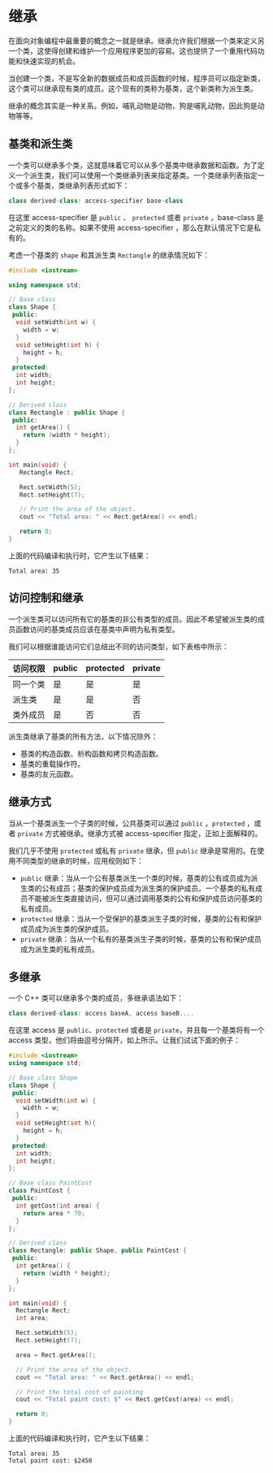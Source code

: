 # 继承

在面向对象编程中最重要的概念之一就是继承。继承允许我们根据一个类来定义另一个类，这使得创建和维护一个应用程序更加的容易。这也提供了一个重用代码功能和快速实现的机会。

当创建一个类，不是写全新的数据成员和成员函数的时候，程序员可以指定新类，这个类可以继承现有类的成员。这个现有的类称为基类，这个新类称为派生类。

继承的概念其实是一种关系。例如，哺乳动物是动物，狗是哺乳动物，因此狗是动物等等。

## 基类和派生类

一个类可以继承多个类，这就意味着它可以从多个基类中继承数据和函数。为了定义一个派生类，我们可以使用一个类继承列表来指定基类。一个类继承列表指定一个或多个基类，类继承列表形式如下：

```c++
class derived-class: access-specifier base-class
```

在这里 access-specifier 是 `public` 、 `protected` 或者 `private` ，base-class 是之前定义的类的名称。如果不使用 access-specifier ，那么在默认情况下它是私有的。

考虑一个基类的 `shape` 和其派生类 `Rectangle` 的继承情况如下：

```c++
#include <iostream>

using namespace std;

// Base class
class Shape {
 public:
  void setWidth(int w) {
    width = w;
  }
  void setHeight(int h) {
    height = h;
  }
 protected:
  int width;
  int height;
};

// Derived class
class Rectangle : public Shape {
 public:
  int getArea() {
    return (width * height);
  }
};

int main(void) {
   Rectangle Rect;

   Rect.setWidth(5);
   Rect.setHeight(7);

   // Print the area of the object.
   cout << "Total area: " << Rect.getArea() << endl;

   return 0;
}
```

上面的代码编译和执行时，它产生以下结果：

```
Total area: 35
```

## 访问控制和继承

一个派生类可以访问所有它的基类的非公有类型的成员。因此不希望被派生类的成员函数访问的基类成员应该在基类中声明为私有类型。

我们可以根据谁能访问它们总结出不同的访问类型，如下表格中所示：

| 访问权限 | public | protected | private |
| -------- | ------ | --------- | ------- |
| 同一个类 | 是     | 是        | 是      |
| 派生类   | 是     | 是        | 否      |
| 类外成员 | 是     | 否        | 否      |

派生类继承了基类的所有方法，以下情况除外：

- 基类的构造函数、析构函数和拷贝构造函数。　　　　
- 基类的重载操作符。　
- 基类的友元函数。

## 继承方式

当从一个基类派生一个子类的时候，公共基类可以通过 `public` ，`protected` ，或者 `private` 方式被继承。继承方式被 access-specifier 指定，正如上面解释的。

我们几乎不使用 `protected` 或私有 `private`  继承，但 `public` 继承是常用的。在使用不同类型的继承的时候，应用规则如下：

- `public` 继承：当从一个公有基类派生一个类的时候，基类的公有成员成为派生类的公有成员；基类的保护成员成为派生类的保护成员。一个基类的私有成员不能被派生类直接访问，但可以通过调用基类的公有和保护成员访问基类的私有成员。
- `protected` 继承：当从一个受保护的基类派生子类的时候，基类的公有和保护成员成为派生类的保护成员。
- `private` 继承：当从一个私有的基类派生子类的时候，基类的公有和保护成员成为派生类的私有成员。

## 多继承

一个 C++ 类可以继承多个类的成员，多继承语法如下：

```c++
class derived-class: access baseA, access baseB....
```

在这里 access 是 `public`、`protected` 或者是 `private`，并且每一个基类将有一个 access 类型，他们将由逗号分隔开，如上所示。让我们试试下面的例子：

```c++
#include <iostream>
using namespace std;

// Base class Shape
class Shape {
 public:
  void setWidth(int w) {
    width = w;
  }
  void setHeight(int h){
    height = h;
  }
 protected:
  int width;
  int height;
};

// Base class PaintCost
class PaintCost {
 public:
  int getCost(int area) {
    return area * 70;
  }
};

// Derived class
class Rectangle: public Shape, public PaintCost {
 public:
  int getArea() {
    return (width * height);
  }
};

int main(void) {
  Rectangle Rect;
  int area;

  Rect.setWidth(5);
  Rect.setHeight(7);

  area = Rect.getArea();

  // Print the area of the object.
  cout << "Total area: " << Rect.getArea() << endl;

  // Print the total cost of painting
  cout << "Total paint cost: $" << Rect.getCost(area) << endl;

  return 0;
}
```

上面的代码编译和执行时，它产生以下结果：

```
Total area: 35
Total paint cost: $2450
```